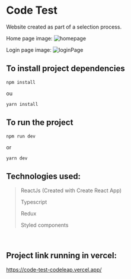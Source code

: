 # Code Test

Website created as part of a selection process.

Home page image:
![homepage](https://user-images.githubusercontent.com/63618987/162581041-4c53a736-b564-455b-ba20-72ca05269c31.PNG)

Login page image:
![loginPage](https://user-images.githubusercontent.com/63618987/162581136-7f1c4953-2039-4eea-8736-8b45050a3847.PNG)

## To install project dependencies

```
npm install
```
ou

```
yarn install 
```

## To run the project

```
npm run dev
```
or
```
yarn dev
```

## Technologies used:
> ReactJs (Created with Create React App)
> 
> Typescript
> 
> Redux
> 
> Styled components


<br/>

## Project link running in vercel:

https://code-test-codeleap.vercel.app/
